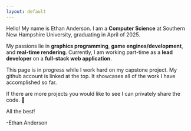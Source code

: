 ```yaml
---
layout: default
---
```


Hello! My name is Ethan Anderson. I am a **Computer Science** at Southern New Hampshire University, graduating in April of 2025.

My passions lie in **graphics programming**, **game engines/development**, and **real-time rendering**. Currently, I am working part-time as a **lead developer** on a **full-stack web application**.

This page is in progress while I work hard on my capstone project. My github account is linked at the top. It showcases all of the work I have accomplished so far. 

If there are more projects you would like to see I can privately share the code. 👀

All the best!

-Ethan Anderson
